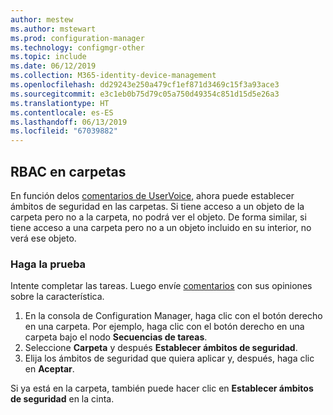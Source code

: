 ```yaml
---
author: mestew
ms.author: mstewart
ms.prod: configuration-manager
ms.technology: configmgr-other
ms.topic: include
ms.date: 06/12/2019
ms.collection: M365-identity-device-management
ms.openlocfilehash: dd29243e250a479cf1ef871d3469c15f3a93ace3
ms.sourcegitcommit: e3c1eb0b75d79c05a750d49354c851d15d5e26a3
ms.translationtype: HT
ms.contentlocale: es-ES
ms.lasthandoff: 06/13/2019
ms.locfileid: "67039882"
---
```

## <a name="rbac-on-folders"></a>RBAC en carpetas

En función delos [comentarios de UserVoice](https://configurationmanager.uservoice.com/forums/300492-ideas/suggestions/8390346-rba-on-the-folder-level), ahora puede establecer ámbitos de seguridad en las carpetas. Si tiene acceso a un objeto de la carpeta pero no a la carpeta, no podrá ver el objeto. De forma similar, si tiene acceso a una carpeta pero no a un objeto incluido en su interior, no verá ese objeto. 

### <a name="try-it-out"></a>Haga la prueba

Intente completar las tareas. Luego envíe [comentarios](/sccm/core/understand/find-help#product-feedback) con sus opiniones sobre la característica.

1. En la consola de Configuration Manager, haga clic con el botón derecho en una carpeta. Por ejemplo, haga clic con el botón derecho en una carpeta bajo el nodo **Secuencias de tareas**.
1. Seleccione **Carpeta** y después **Establecer ámbitos de seguridad**.
1. Elija los ámbitos de seguridad que quiera aplicar y, después, haga clic en **Aceptar**.

Si ya está en la carpeta, también puede hacer clic en **Establecer ámbitos de seguridad** en la cinta.
